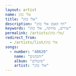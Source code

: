 ```yaml
---
layout: artist
name: אלי כהן
title: "אלי כהן"
description: "דף האמן אלי כהן"
keywords: "שירים, מוזיקה, אלי כהן"
permalink: /artists/אלי-כהן/
redirect_from:
  - /artists/list/אלי כהן
songs:
  - number: "48620"
    name: "והכהנים"
    album: "סינגלים"
    artist: "אלי כהן"
---
```

